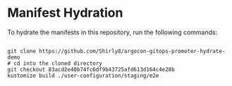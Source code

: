 
# Manifest Hydration

To hydrate the manifests in this repository, run the following commands:

```shell

git clone https://github.com/Shirly8/argocon-gitops-promoter-hydrate-demo
# cd into the cloned directory
git checkout 83acd2e40b74fc6df9b43725afd613d164c4e28b
kustomize build ./user-configuration/staging/e2e
```
